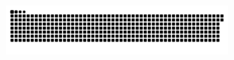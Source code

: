 <picture>
  <source media="(prefers-color-scheme: dark)" srcset="https://raw.githubusercontent.com/MarineHakobyan/MarineHakobyan/a55c00189ac84d9e59b6561f8decf841465e1801/github-contribution-grid-snake-dark.svg" />
  <source media="(prefers-color-scheme: light)" srcset="https://raw.githubusercontent.com/MarineHakobyan/MarineHakobyan/a55c00189ac84d9e59b6561f8decf841465e1801/github-contribution-grid-snake.svg" />
  <img alt="github-snake" src="https://raw.githubusercontent.com/MarineHakobyan/MarineHakobyan/a55c00189ac84d9e59b6561f8decf841465e1801/github-contribution-grid-snake-dark.svg" />
</picture>
